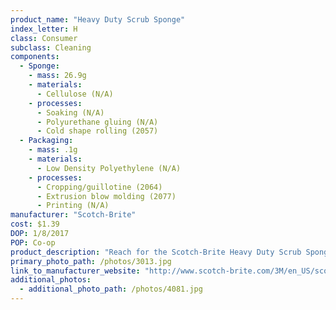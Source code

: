 ```yaml
---
product_name: "Heavy Duty Scrub Sponge"
index_letter: H
class: Consumer
subclass: Cleaning
components:
  - Sponge:
    - mass: 26.9g
    - materials:
      - Cellulose (N/A)
    - processes:
      - Soaking (N/A)
      - Polyurethane gluing (N/A)
      - Cold shape rolling (2057)
  - Packaging:
    - mass: .1g
    - materials:
      - Low Density Polyethylene (N/A)
    - processes:
      - Cropping/guillotine (2064)
      - Extrusion blow molding (2077)
      - Printing (N/A)
manufacturer: "Scotch-Brite"
cost: $1.39
DOP: 1/8/2017
POP: Co-op
product_description: "Reach for the Scotch-Brite Heavy Duty Scrub Sponge because sometimes the mess is just too tough for a regular scrub sponge. From grunge on the grill, to pots and pans that sat overnight, get it done right! Look for heavy scrubbing power also available in a large size for your toughest messes."
primary_photo_path: /photos/3013.jpg
link_to_manufacturer_website: "http://www.scotch-brite.com/3M/en_US/scotch-brite/?WT.mc_id=www.scotch-brite.com/"
additional_photos:
  - additional_photo_path: /photos/4081.jpg
---
```

